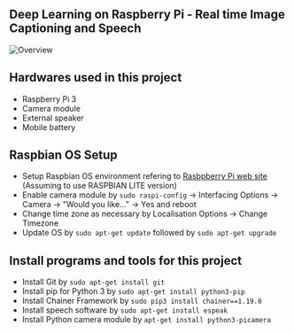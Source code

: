 Deep Learning on Raspberry Pi - Real time Image Captioning and Speech
-------
![Overview](https://raw.githubusercontent.com/yoshihiroo/programming-workshop/master/image_captioning_and_speech/figure/WS000000.JPG)

Hardwares used in this project
-------
* Raspberry Pi 3
* Camera module
* External speaker
* Mobile battery

Raspbian OS Setup
-------
* Setup Raspbian OS environment refering to [Rasbpberry Pi web site](https://www.raspberrypi.org/documentation/installation/installing-images/) (Assuming to use RASPBIAN LITE version)
* Enable camera module by `sudo raspi-config` -> Interfacing Options -> Camera -> "Would you like..." -> Yes and reboot
* Change time zone as necessary by Localisation Options -> Change Timezone
* Update OS by `sudo apt-get update` followed by `sudo apt-get upgrade`

Install programs and tools for this project
-------
* Install Git by `sudo apt-get install git`
* Install pip for Python 3 by `sudo apt-get install python3-pip`
* Install Chainer Framework by `sudo pip3 install chainer==1.19.0`
* Install speech software by `sudo apt-get install espeak`
* Install Python camera module by `apt-get install python3-picamera`

